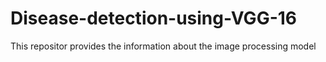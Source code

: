 # Disease-detection-using-VGG-16
This repositor provides the information about the image processing model
